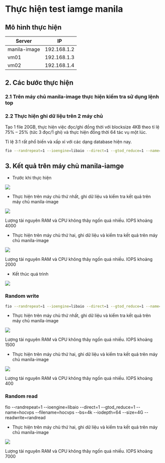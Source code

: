 # Thực hiện test iamge manila
## Mô hình thực hiện

|Server|IP|
|------|--|
|manila-image|192.168.1.2|
|vm01|192.168.1.3|
|vm02|192.168.1.4|

## 2. Các bước thực hiện

### 2.1 Trên máy chủ manila-image thực hiện kiếm tra sử dụng lệnh top

### 2.2 Thực hiện ghi dữ liệu trên 2 máy chủ

Tạo 1 file 20GB, thực hiện việc đọc/ghi đồng thời với blocksize 4KB theo tỉ lệ 75% – 25% (tức 3 đọc/1 ghi) và thực hiện đồng thời 64 tác vụ một lúc. 

Tỉ lệ 3:1 rất phổ biến và xấp xỉ với các dạng database hiện nay.

```sh
fio --randrepeat=1 --ioengine=libaio --direct=1 --gtod_reduce=1 --name=hocvps --filename=hocvps --bs=4k --iodepth=64 --size=20G --readwrite=randrw --rwmixread=75
```

## 3. Kết quả trên máy chủ manila-iamge

- Trước khi thực hiện
<img src=https://i.imgur.com/YcCwEwM.png>

- Thực hiện trên máy chủ thứ nhất, ghi dữ liệu và kiểm tra kết quả trên máy chủ manila-image
<img src=https://i.imgur.com/yq71JZ9.png>

Lượng tài nguyên RAM và CPU không thây ngốn quá nhiều. IOPS khoảng 4000

- Thực hiện trên máy chủ thứ hai, ghi dữ liệu và kiểm tra kết quả trên máy chủ manila-image
<img src=https://i.imgur.com/rEvF0Cz.png>

Lượng tài nguyên RAM và CPU không thây ngốn quá nhiều. IOPS khoảng 2000

- Kết thúc quá trình

<img src=https://i.imgur.com/9f7iNxA.png>

### Random write
```sh
fio --randrepeat=1 --ioengine=libaio --direct=1 --gtod_reduce=1 --name=hocvps --filename=hocvps --bs=4k --iodepth=64 --size=4G --readwrite=randwrite
```
- Thực hiện trên máy chủ thứ nhất, ghi dữ liệu và kiểm tra kết quả trên máy chủ manila-image
<img src=https://i.imgur.com/vRVj8Cd.png>

Lượng tài nguyên RAM và CPU không thây ngốn quá nhiều. IOPS khoảng 1500

- Thực hiện trên máy chủ thứ hai, ghi dữ liệu và kiểm tra kết quả trên máy chủ manila-image
<img src=https://i.imgur.com/tsxlpcb.png>

Lượng tài nguyên RAM và CPU không thây ngốn quá nhiều. IOPS khoảng 400

### Random read

fio --randrepeat=1 --ioengine=libaio --direct=1 --gtod_reduce=1 --name=hocvps --filename=hocvps --bs=4k --iodepth=64 --size=4G --readwrite=randread

- Thực hiện trên máy chủ thứ hai, ghi dữ liệu và kiểm tra kết quả trên máy chủ manila-image
<img src=https://i.imgur.com/dAgYQ22.png>

Lượng tài nguyên RAM và CPU không thây ngốn quá nhiều. IOPS khoảng 7000
